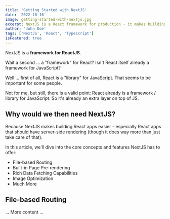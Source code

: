 ```yaml
---
title: 'Getting Started with NextJS'
date: '2022-10-16'
image: getting-started-with-nextjs.jpg
excerpt: NextJS is a React framework for production - it makes building fullstack React apps and sites a breeze and ships with built-in SSR.
author: 'John Doe'
tags: ['NextJS', 'React', 'Typescript']
isFeatured: true
---
```


NextJS is a **framework for ReactJS**.

Wait a second ... a "framework" for React? Isn't React itself already a framework for JavaScript?

Well ... first of all, React is a "library" for JavaScript. That seems to be important for some people.

Not for me, but still, there is a valid point: React already is a framework / library for JavaScript. So it's already an extra layer on top of JS.

## Why would we then need NextJS?

Because NextJS makes building React apps easier - especially React apps that should have server-side rendering (though it does way more than just take care of that).

In this article, we'll dive into the core concepts and features NextJS has to offer:

- File-based Routing
- Built-in Page Pre-rendering
- Rich Data Fetching Capabilities
- Image Optimization
- Much More

## File-based Routing

<!-- ![Create routes via your file + folder structure](nextjs-file-based-routing.png) -->

... More content ...
